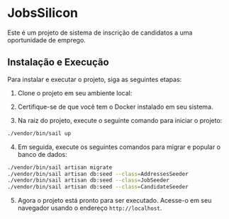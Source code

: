 # JobsSilicon

Este é um projeto de sistema de inscrição de candidatos a uma oportunidade de emprego.

## Instalação e Execução

Para instalar e executar o projeto, siga as seguintes etapas:

1. Clone o projeto em seu ambiente local:
2. Certifique-se de que você tem o Docker instalado em seu sistema.

3. Na raiz do projeto, execute o seguinte comando para iniciar o projeto:

```bash
./vendor/bin/sail up
```

4. Em seguida, execute os seguintes comandos para migrar e popular o banco de dados:
```bash
./vendor/bin/sail artisan migrate
./vendor/bin/sail artisan db:seed --class=AddressesSeeder
./vendor/bin/sail artisan db:seed --class=JobSeeder
./vendor/bin/sail artisan db:seed --class=CandidateSeeder
```
    
5. Agora o projeto está pronto para ser executado. Acesse-o em seu navegador usando o endereço `http://localhost`.

